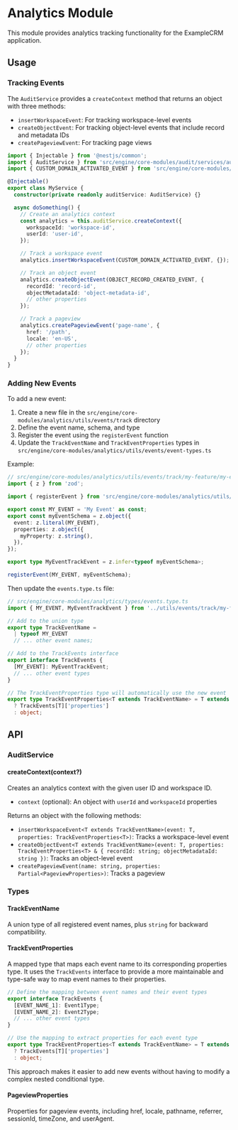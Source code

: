 # Analytics Module

This module provides analytics tracking functionality for the ExampleCRM application.

## Usage

### Tracking Events

The `AuditService` provides a `createContext` method that returns an object with three methods:

- `insertWorkspaceEvent`: For tracking workspace-level events
- `createObjectEvent`: For tracking object-level events that include record and metadata IDs
- `createPageviewEvent`: For tracking page views

```typescript
import { Injectable } from '@nestjs/common';
import { AuditService } from 'src/engine/core-modules/audit/services/audit.service';
import { CUSTOM_DOMAIN_ACTIVATED_EVENT } from 'src/engine/core-modules/audit/utils/events/track/custom-domain/custom-domain-activated';

@Injectable()
export class MyService {
  constructor(private readonly auditService: AuditService) {}

  async doSomething() {
    // Create an analytics context
    const analytics = this.auditService.createContext({
      workspaceId: 'workspace-id',
      userId: 'user-id',
    });

    // Track a workspace event
    analytics.insertWorkspaceEvent(CUSTOM_DOMAIN_ACTIVATED_EVENT, {});

    // Track an object event
    analytics.createObjectEvent(OBJECT_RECORD_CREATED_EVENT, {
      recordId: 'record-id',
      objectMetadataId: 'object-metadata-id',
      // other properties
    });

    // Track a pageview
    analytics.createPageviewEvent('page-name', {
      href: '/path',
      locale: 'en-US',
      // other properties
    });
  }
}
```

### Adding New Events

To add a new event:

1. Create a new file in the `src/engine/core-modules/analytics/utils/events/track` directory
2. Define the event name, schema, and type
3. Register the event using the `registerEvent` function
4. Update the `TrackEventName` and `TrackEventProperties` types in `src/engine/core-modules/analytics/utils/events/event-types.ts`

Example:

```typescript
// src/engine/core-modules/analytics/utils/events/track/my-feature/my-event.ts
import { z } from 'zod';

import { registerEvent } from 'src/engine/core-modules/analytics/utils/events/track/track';

export const MY_EVENT = 'My Event' as const;
export const myEventSchema = z.object({
  event: z.literal(MY_EVENT),
  properties: z.object({
    myProperty: z.string(),
  }),
});

export type MyEventTrackEvent = z.infer<typeof myEventSchema>;

registerEvent(MY_EVENT, myEventSchema);
```

Then update the `events.type.ts` file:

```typescript
// src/engine/core-modules/analytics/types/events.type.ts
import { MY_EVENT, MyEventTrackEvent } from '../utils/events/track/my-feature/my-event';

// Add to the union type
export type TrackEventName =
  | typeof MY_EVENT
  // ... other event names;

// Add to the TrackEvents interface
export interface TrackEvents {
  [MY_EVENT]: MyEventTrackEvent;
  // ... other event types
}

// The TrackEventProperties type will automatically use the new event
export type TrackEventProperties<T extends TrackEventName> = T extends keyof TrackEvents
  ? TrackEvents[T]['properties']
  : object;
```

## API

### AuditService

#### createContext(context?)

Creates an analytics context with the given user ID and workspace ID.

- `context` (optional): An object with `userId` and `workspaceId` properties

Returns an object with the following methods:

- `insertWorkspaceEvent<T extends TrackEventName>(event: T, properties: TrackEventProperties<T>)`: Tracks a workspace-level event
- `createObjectEvent<T extends TrackEventName>(event: T, properties: TrackEventProperties<T> & { recordId: string; objectMetadataId: string })`: Tracks an object-level event
- `createPageviewEvent(name: string, properties: Partial<PageviewProperties>)`: Tracks a pageview

### Types

#### TrackEventName

A union type of all registered event names, plus `string` for backward compatibility.

#### TrackEventProperties<T>

A mapped type that maps each event name to its corresponding properties type. It uses the `TrackEvents` interface to provide a more maintainable and type-safe way to map event names to their properties.

```typescript
// Define the mapping between event names and their event types
export interface TrackEvents {
  [EVENT_NAME_1]: Event1Type;
  [EVENT_NAME_2]: Event2Type;
  // ... other event types
}

// Use the mapping to extract properties for each event type
export type TrackEventProperties<T extends TrackEventName> = T extends keyof TrackEvents
  ? TrackEvents[T]['properties']
  : object;
```

This approach makes it easier to add new events without having to modify a complex nested conditional type.

#### PageviewProperties

Properties for pageview events, including href, locale, pathname, referrer, sessionId, timeZone, and userAgent.
